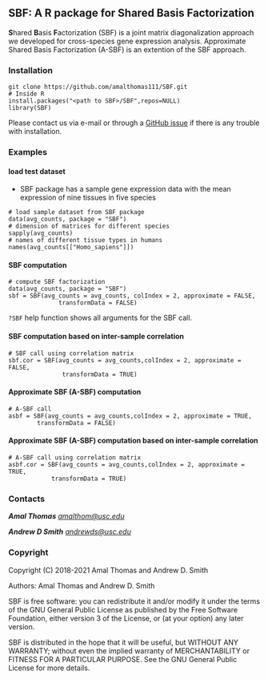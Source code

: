 ## SBF: A R package for **S**hared **B**asis **F**actorization

**S**hared **B**asis **F**actorization (SBF) is a joint matrix diagonalization
approach we developed for cross-species gene expression analysis.
Approximate Shared Basis Factorization (A-SBF) is an extention of the SBF
approach.

### Installation
```
git clone https://github.com/amalthomas111/SBF.git
# Inside R
install.packages("<path to SBF>/SBF",repos=NULL)
library(SBF)
```

Please contact us via e-mail or through
a [GitHub issue](https://github.com/amalthomas111/SBF/issues)
if there is any trouble with installation.

### Examples

#### load test dataset

- SBF package has a sample gene expression data with the mean expression of
nine tissues in five species

```
# load sample dataset from SBF package
data(avg_counts, package = "SBF")
# dimension of matrices for different species
sapply(avg_counts)
# names of different tissue types in humans
names(avg_counts[["Homo_sapiens"]])
```

#### SBF computation

```
# compute SBF factorization
data(avg_counts, package = "SBF")
sbf = SBF(avg_counts = avg_counts, colIndex = 2, approximate = FALSE,
              transformData = FALSE)
```
`?SBF` help function shows all arguments for the SBF call.

#### SBF computation based on inter-sample correlation

```
# SBF call using correlation matrix
sbf.cor = SBF(avg_counts = avg_counts,colIndex = 2, approximate = FALSE,
               transformData = TRUE)
```

#### Approximate SBF (A-SBF) computation

```
# A-SBF call
asbf = SBF(avg_counts = avg_counts,colIndex = 2, approximate = TRUE,
        transformData = FALSE)
````

#### Approximate SBF (A-SBF) computation based on inter-sample correlation

````
# A-SBF call using correlation matrix
asbf.cor = SBF(avg_counts = avg_counts,colIndex = 2, approximate = TRUE,
            transformData = TRUE)
````

### Contacts ###

***Amal Thomas*** *amalthom@usc.edu*

***Andrew D Smith*** *andrewds@usc.edu*


### Copyright ###

Copyright (C) 2018-2021  Amal Thomas and Andrew D. Smith

Authors: Amal Thomas and Andrew D. Smith

SBF is free software: you can redistribute it and/or modify it under
the terms of the GNU General Public License as published by the Free
Software Foundation, either version 3 of the License, or (at your
option) any later version.

SBF is distributed in the hope that it will be useful, but WITHOUT
ANY WARRANTY; without even the implied warranty of MERCHANTABILITY or
FITNESS FOR A PARTICULAR PURPOSE.  See the GNU General Public License
for more details.
